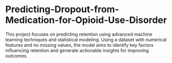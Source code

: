 # Predicting-Dropout-from-Medication-for-Opioid-Use-Disorder
This project focuses on predicting retention using advanced machine learning techniques and statistical modeling. Using a dataset with numerical features and no missing values, the model aims to identify key factors influencing retention and generate actionable insights for improving outcomes.
